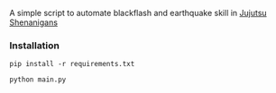 A simple script to automate blackflash and earthquake skill in [Jujutsu Shenanigans](https://www.roblox.com/games/9391468976/Jujutsu-Shenanigans)

### Installation
```
pip install -r requirements.txt

python main.py
```

